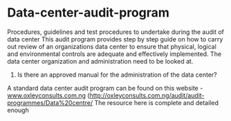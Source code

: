 # Data-center-audit-program
Procedures, guidelines and test procedures to undertake during the audit of data center
This audit program provides step by step guide on how to carry out review of an organizations data center to ensure that physical, logical and environmental controls are adequate and effectively implemented.
The data center organization and administration need to be looked at.
1. Is there an approved manual for the administration of the data center?




A standard data center audit program can be found on this website - www.oxleyconsults.com.ng (http://oxleyconsults.com.ng/audit/audit-programmes/Data%20centre/
The resource here is complete and detailed enough
